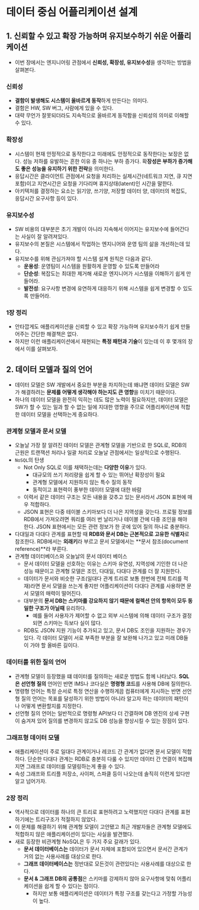 # 데이터 중심 어플리케이션 설계

## 1. 신뢰할 수 있고 확장 가능하며 유지보수하기 쉬운 어플리케이션

- 이번 장에서는 엔지니어링 관점에서 **신뢰성, 확장성, 유지보수성**을 생각하는 방법을 살펴본다.

### 신뢰성

- **결함이 발생해도 시스템이 올바르게 동작**하게 만든다는 의미다.
- 결함은 HW, SW 버그, 사람에게 있을 수 있다.
- 대략 무언가 잘못되더라도 지속적으로 올바르게 동작함을 신뢰성의 의미로 이해할 수 있다.

### 확장성

- 시스템이 현재 안정적으로 동작한다고 미래에도 안정적으로 동작한다는 보장은 없다. 성능 저하를 유발하는
흔한 이유 중 하나는 부하 증가다. 확**장성은 부하가 증가해도 좋은 성능을 유지하기 위한 전략**을 의미한다.
- 응답시간은 클라이언트 관점에서 요청을 처리하는 실제시간(네트워크 지연, 큐 지연 포함)이고 지연시간은 요청을 기다리며 휴지상태(latent)인 시간을 말한다.
- 아키텍처를 결정하는 요소는 읽기양, 쓰기양, 저장할 데이터 양, 데이터의 복잡도, 응답시간 요구사항 등이 있다.

### 유지보수성

- SW 비용의 대부분은 초기 개발이 아니라 지속해서 이어지는 유지보수에 들어간다는 사실이 잘 알려져있다.
- 유지보수의 본질은 시스템에서 작업하는 엔지니어와 운영 팀의 삶을 개선하는데 있다.
- 유지보수를 위해 관심가져야 할 시스템 설계 원칙은 다음과 같다.
  - **운용성**: 운영팀이 시스템을 원활하게 운영할 수 있도록 만들어라
  - **단순성**: 복잡도는 최대한 제거해 새로운 엔지니어가 시스템을 이해하기 쉽게 만들어라.
  - **발전성**: 요구사항 변경에 유연하게 대응하기 위해 시스템을 쉽게 변경할 수 있도록 만들어라.

### 1장 정리

- 안타깝게도 애플리케이션을 신뢰할 수 있고 확장 가능하며 유지보수하기 쉽게 만들어주는 간단한 해결책은 없다.
- 하지만 이런 애플리케이션에서 재현되는 **특정 패턴과 기술**이 있는데 이 후 몇개의 장에서 이를 살펴보자.

## 2. 데이터 모델과 질의 언어

- 데이터 모델은 SW 개발에서 중요한 부분을 차지하는데 왜냐면 데이터 모델은 SW가 해결하려는 **문제를 어떻게 생각해야 하는지도 큰 영향**을 미치기 때문이다.
- 하나의 데이터 모델을 완전히 익히는 데도 많은 노력이 필요하지만, 데이터 모델은 SW가 할 수 있는 일과 할 수 없는 일에 지대한 영향을 주므로 어플리케이션에 적합한 데이터 모델을 선택하는게 중요하다.

### 관계형 모델과 문서 모델

- 오늘날 가장 잘 알려진 데이터 모델은 관계형 모델을 기반으로 한 SQL로, RDB의 근원은 트랜잭션 처리나 일괄 처리로 오늘날 관점에서는 일상적으로 수행된다.
- `NoSQL`의 탄생
  - Not Only SQL로 이를 채택하는데는 **다양한 이유**가 있다.
    - 대규모의 쓰기 처리량을 쉽게 할 수 있는 뛰어난 확장성이 필요
    - 관계형 모델에서 지원하지 않는 특수 질의 동작
    - 동적이고 표현력이 풍부한 데이터 모델에 대한 바람
  - 이력서 같은 데이터 구조는 모든 내용을 갖추고 있는 문서라서 JSON 표현에 매우 적합하다.
  - JSON 표현은 다중 테이블 스키마보다 더 나은 지역성을 갖는다. 프로필 정보를 RDB에서 가져오려면 쿼리를 여러 번 날리거나 테이블 간에 다중 조인을 해야 한다. JSON 표현에서는 모든 관련 정보가 한 곳에 있어 질의 하나로 충분하다.
- 다대일과 다대다 관계를 표현할 때 **RDB와 문서 DB는 근본적으로 고유한 식별자**로 참조한다. RDB에서는 **외래키**라 부르고 문서 모델에서는 **문서 참조(document reference)**라 부른다.
- 관계형 데이터베이스와 오늘날의 문서 데이터 베이스
  - 문서 데이터 모델을 선호하는 이유는 스키마 유연성, 지역성에 기인한 더 나은 성능 때문이고 관계형 모델은 조인, 다대일, 다대다 관계를 더 잘 지원한다.
  - 데이터가 문서와 비슷한 구조(일대다 관계 트리로 보통 한번에 전체 트리를 적재)라면 문서 모델을 쓰는게 좋지만 어플리케이션이 다대다 관계를 사용하면 문서 모델의 매력이 떨어진다.
  - 대부분의 **문서 DB는 스키마를 강요하지 않기 때문에 컬렉션 안의 항목이 모두 동일한 구조가 아닐때** 유리하다.
    - 예를 들어 사용자가 제어할 수 없고 외부 시스템에 의해 데이터 구조가 결정되면 스키마는 득보다 실이 많다.
  - RDB도 JSON 지원 기능이 추가되고 있고, 문서 DB도 조인을 지원하는 경우가 있다. 각 데이터 모델이 서로 부족한 부분을 잘 보완해 나가고 있고 미래 DB들이 가야 할 올바른 길이다.

### 데이터를 위한 질의 언어

- 관계형 모델이 등장했을 떄 데이터를 질의하는 새로운 방법도 함께 나타났다. **SQL은 선언형 질의** 언어인 반면 IMS나 코다실은 **명령형 코드**를 사용해 DB에 질의한다.
- 명령형 언어는 특정 순서로 특정 연산을 수행하게끔 컴퓨터에게 지시하는 반면 선언형 질의 언어는 목표를 달성하기 위한 방법이 아니라 알고자 하는 데이터의 패턴이나 어떻게 변환할지를 지정한다.
- 선언형 질의 언어는 일반적으로 명령형 API보다 더 간결하며 DB 엔진의 상세 구현이 숨겨져 있어 질의를 변경하지 않고도 DB 성능을 향상시킬 수 있는 장점이 있다.


### 그래프형 데이터 모델

- 애플리케이션이 주로 일대다 관계이거나 레코드 간 관계가 없다면 문서 모델이 적합하다. 단순한 다대다 관계는 RDB로 충분히 다룰 수 있지만 데이터 간 연결이 복잡해지면 그래프로 데이터를 모델링하는게 좋을 수 있다.
- 속성 그래프와 트리플 저장소, 사이퍼, 스파클 등이 나오는데 솔직히 이런게 있다만 알고 넘어가자.

### 2장 정리

- 역사적으로 데이터를 하나의 큰 트리로 표현하려고 노력했지만 다대다 관계를 표현하기에는 트리구조가 적절하지 않았다.
- 이 문제를 해결하기 위해 관계형 모델이 고안됐고 최근 개발자들은 관계형 모델에도 적합하지 않은 애플리케이션이 있다는 사실을 발견했다.
- 새로 등장한 비관계형 NoSQL은 두 가지 주요 갈래가 있다.
  - **문서 데이터베이스는** 데이터가 문서 자체에 포함되어 있으면서 문서간 관계가 거의 없는 사용사례를 대상으로 한다.
  - **그래프 데이터베이스는** 정반대로 모든것이 관련있다는 사용사례를 대상으로 한다.
  - **문서 & 그래프 DB의 공통점**은 스키마를 강제하지 않아 요구사항에 맞춰 어플리케이션을 쉽게 할 수 있다는 점이다.
    - 하지만 보통 애플리케이션은 데이터가 특정 구조를 갖는다고 가정할 가능성이 높다.
